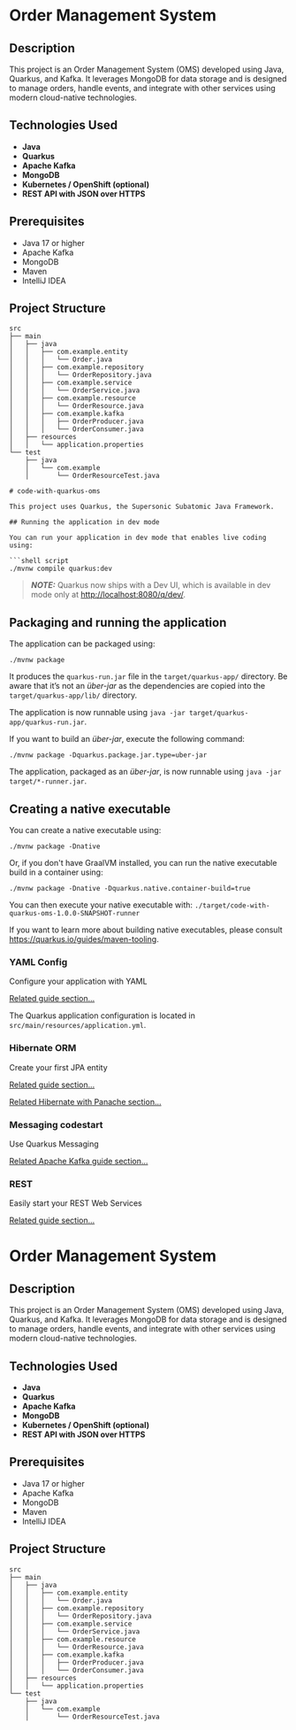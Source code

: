 # Order Management System

## Description

This project is an Order Management System (OMS) developed using Java, Quarkus, and Kafka. It leverages MongoDB for data storage and is designed to manage orders, handle events, and integrate with other services using modern cloud-native technologies.

## Technologies Used

- **Java**
- **Quarkus**
- **Apache Kafka**
- **MongoDB**
- **Kubernetes / OpenShift (optional)**
- **REST API with JSON over HTTPS**

## Prerequisites

- Java 17 or higher
- Apache Kafka
- MongoDB
- Maven
- IntelliJ IDEA

## Project Structure

```plaintext
src
├── main
│   ├── java
│   │   ├── com.example.entity
│   │   │   └── Order.java
│   │   ├── com.example.repository
│   │   │   └── OrderRepository.java
│   │   ├── com.example.service
│   │   │   └── OrderService.java
│   │   ├── com.example.resource
│   │   │   └── OrderResource.java
│   │   ├── com.example.kafka
│   │   │   ├── OrderProducer.java
│   │   │   └── OrderConsumer.java
│   ├── resources
│   │   └── application.properties
└── test
    ├── java
    │   └── com.example
    │       └── OrderResourceTest.java

# code-with-quarkus-oms

This project uses Quarkus, the Supersonic Subatomic Java Framework.

## Running the application in dev mode

You can run your application in dev mode that enables live coding using:

```shell script
./mvnw compile quarkus:dev
```

> **_NOTE:_**  Quarkus now ships with a Dev UI, which is available in dev mode only at <http://localhost:8080/q/dev/>.

## Packaging and running the application

The application can be packaged using:

```shell script
./mvnw package
```

It produces the `quarkus-run.jar` file in the `target/quarkus-app/` directory.
Be aware that it’s not an _über-jar_ as the dependencies are copied into the `target/quarkus-app/lib/` directory.

The application is now runnable using `java -jar target/quarkus-app/quarkus-run.jar`.

If you want to build an _über-jar_, execute the following command:

```shell script
./mvnw package -Dquarkus.package.jar.type=uber-jar
```

The application, packaged as an _über-jar_, is now runnable using `java -jar target/*-runner.jar`.

## Creating a native executable

You can create a native executable using:

```shell script
./mvnw package -Dnative
```

Or, if you don't have GraalVM installed, you can run the native executable build in a container using:

```shell script
./mvnw package -Dnative -Dquarkus.native.container-build=true
```

You can then execute your native executable with: `./target/code-with-quarkus-oms-1.0.0-SNAPSHOT-runner`

If you want to learn more about building native executables, please consult <https://quarkus.io/guides/maven-tooling>.



### YAML Config

Configure your application with YAML

[Related guide section...](https://quarkus.io/guides/config-reference#configuration-examples)

The Quarkus application configuration is located in `src/main/resources/application.yml`.

### Hibernate ORM

Create your first JPA entity

[Related guide section...](https://quarkus.io/guides/hibernate-orm)

[Related Hibernate with Panache section...](https://quarkus.io/guides/hibernate-orm-panache)


### Messaging codestart

Use Quarkus Messaging

[Related Apache Kafka guide section...](https://quarkus.io/guides/kafka-reactive-getting-started)


### REST

Easily start your REST Web Services

[Related guide section...](https://quarkus.io/guides/getting-started-reactive#reactive-jax-rs-resources)
# Order Management System

## Description

This project is an Order Management System (OMS) developed using Java, Quarkus, and Kafka. It leverages MongoDB for data storage and is designed to manage orders, handle events, and integrate with other services using modern cloud-native technologies.

## Technologies Used

- **Java**
- **Quarkus**
- **Apache Kafka**
- **MongoDB**
- **Kubernetes / OpenShift (optional)**
- **REST API with JSON over HTTPS**

## Prerequisites

- Java 17 or higher
- Apache Kafka
- MongoDB
- Maven
- IntelliJ IDEA

## Project Structure

```plaintext
src
├── main
│   ├── java
│   │   ├── com.example.entity
│   │   │   └── Order.java
│   │   ├── com.example.repository
│   │   │   └── OrderRepository.java
│   │   ├── com.example.service
│   │   │   └── OrderService.java
│   │   ├── com.example.resource
│   │   │   └── OrderResource.java
│   │   ├── com.example.kafka
│   │   │   ├── OrderProducer.java
│   │   │   └── OrderConsumer.java
│   ├── resources
│   │   └── application.properties
└── test
    ├── java
    │   └── com.example
    │       └── OrderResourceTest.java

